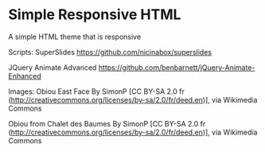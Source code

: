 # Simple Responsive HTML
A simple HTML theme that is responsive

Scripts:
SuperSlides
https://github.com/nicinabox/superslides

JQuery Animate Advanced
https://github.com/benbarnett/jQuery-Animate-Enhanced

Images:
Obiou East Face
By SimonP [CC BY-SA 2.0 fr (http://creativecommons.org/licenses/by-sa/2.0/fr/deed.en)], via Wikimedia Commons

Obiou from Chalet des Baumes
By SimonP [CC BY-SA 2.0 fr (http://creativecommons.org/licenses/by-sa/2.0/fr/deed.en)], via Wikimedia Commons
